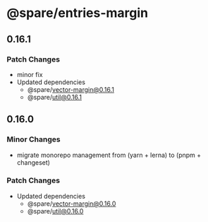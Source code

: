 # @spare/entries-margin

## 0.16.1

### Patch Changes

- minor fix
- Updated dependencies
  - @spare/vector-margin@0.16.1
  - @spare/util@0.16.1

## 0.16.0

### Minor Changes

- migrate monorepo management from (yarn + lerna) to (pnpm + changeset)

### Patch Changes

- Updated dependencies
  - @spare/vector-margin@0.16.0
  - @spare/util@0.16.0
